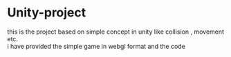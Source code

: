 # Unity-project
this is the project based on simple concept in unity like collision , movement etc.
<br>i have provided the simple game in webgl format and the code <br>
